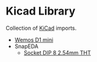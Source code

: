 # Kicad Library

Collection of [KiCad](http://kicad-pcb.org/) imports.

* [Wemos D1 mini](https://github.com/jerome-labidurie/d1_mini_kicad)
* SnapEDA
    * [Socket DIP 8 2.54mm THT](https://www.snapeda.com/parts/1-2199298-2/TE%20Connectivity/view-part/)
